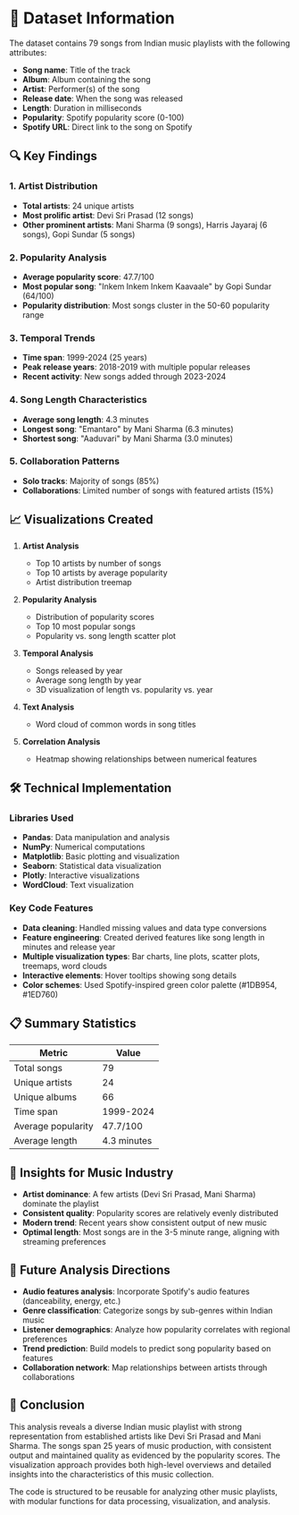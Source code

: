 
# 🎵 Dataset Information
The dataset contains 79 songs from Indian music playlists with the following attributes:

- **Song name**: Title of the track
- **Album**: Album containing the song
- **Artist**: Performer(s) of the song
- **Release date**: When the song was released
- **Length**: Duration in milliseconds
- **Popularity**: Spotify popularity score (0-100)
- **Spotify URL**: Direct link to the song on Spotify

## 🔍 Key Findings
### 1. Artist Distribution
- **Total artists**: 24 unique artists
- **Most prolific artist**: Devi Sri Prasad (12 songs)
- **Other prominent artists**: Mani Sharma (9 songs), Harris Jayaraj (6 songs), Gopi Sundar (5 songs)

### 2. Popularity Analysis
- **Average popularity score**: 47.7/100
- **Most popular song**: "Inkem Inkem Inkem Kaavaale" by Gopi Sundar (64/100)
- **Popularity distribution**: Most songs cluster in the 50-60 popularity range

### 3. Temporal Trends
- **Time span**: 1999-2024 (25 years)
- **Peak release years**: 2018-2019 with multiple popular releases
- **Recent activity**: New songs added through 2023-2024

### 4. Song Length Characteristics
- **Average song length**: 4.3 minutes
- **Longest song**: "Emantaro" by Mani Sharma (6.3 minutes)
- **Shortest song**: "Aaduvari" by Mani Sharma (3.0 minutes)

### 5. Collaboration Patterns
- **Solo tracks**: Majority of songs (85%)
- **Collaborations**: Limited number of songs with featured artists (15%)

## 📈 Visualizations Created
1. **Artist Analysis**
   - Top 10 artists by number of songs
   - Top 10 artists by average popularity
   - Artist distribution treemap

2. **Popularity Analysis**
   - Distribution of popularity scores
   - Top 10 most popular songs
   - Popularity vs. song length scatter plot

3. **Temporal Analysis**
   - Songs released by year
   - Average song length by year
   - 3D visualization of length vs. popularity vs. year

4. **Text Analysis**
   - Word cloud of common words in song titles

5. **Correlation Analysis**
   - Heatmap showing relationships between numerical features

## 🛠️ Technical Implementation
### Libraries Used
- **Pandas**: Data manipulation and analysis
- **NumPy**: Numerical computations
- **Matplotlib**: Basic plotting and visualization
- **Seaborn**: Statistical data visualization
- **Plotly**: Interactive visualizations
- **WordCloud**: Text visualization

### Key Code Features
- **Data cleaning**: Handled missing values and data type conversions
- **Feature engineering**: Created derived features like song length in minutes and release year
- **Multiple visualization types**: Bar charts, line plots, scatter plots, treemaps, word clouds
- **Interactive elements**: Hover tooltips showing song details
- **Color schemes**: Used Spotify-inspired green color palette (#1DB954, #1ED760)

## 📋 Summary Statistics

| Metric              | Value |
|---------------------|-------|
| Total songs         | 79    |
| Unique artists      | 24    |
| Unique albums       | 66    |
| Time span           | 1999-2024 |
| Average popularity  | 47.7/100 |
| Average length      | 4.3 minutes |

## 🎯 Insights for Music Industry
- **Artist dominance**: A few artists (Devi Sri Prasad, Mani Sharma) dominate the playlist
- **Consistent quality**: Popularity scores are relatively evenly distributed
- **Modern trend**: Recent years show consistent output of new music
- **Optimal length**: Most songs are in the 3-5 minute range, aligning with streaming preferences

## 🔮 Future Analysis Directions
- **Audio features analysis**: Incorporate Spotify's audio features (danceability, energy, etc.)
- **Genre classification**: Categorize songs by sub-genres within Indian music
- **Listener demographics**: Analyze how popularity correlates with regional preferences
- **Trend prediction**: Build models to predict song popularity based on features
- **Collaboration network**: Map relationships between artists through collaborations

## 📝 Conclusion
This analysis reveals a diverse Indian music playlist with strong representation from established artists like Devi Sri Prasad and Mani Sharma. The songs span 25 years of music production, with consistent output and maintained quality as evidenced by the popularity scores. The visualization approach provides both high-level overviews and detailed insights into the characteristics of this music collection.

The code is structured to be reusable for analyzing other music playlists, with modular functions for data processing, visualization, and analysis.
